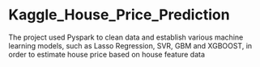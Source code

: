 # Kaggle_House_Price_Prediction
The project used Pyspark to clean data and establish various machine learning models, such as Lasso Regression, SVR, GBM and XGBOOST, in order to estimate house price based on house feature data
